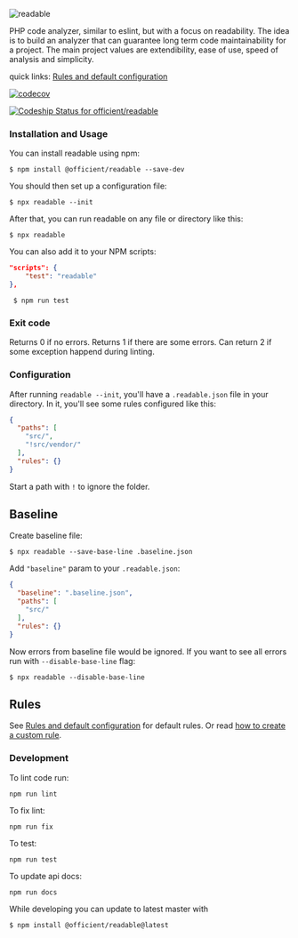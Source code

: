 ![readable](docs/logo.png)

PHP code analyzer, similar to eslint, but with a focus on readability. The idea is to build an analyzer that can guarantee long term code maintainability for a project. The main project values are extendibility, ease of use, speed of analysis and simplicity.

quick links: [Rules and default configuration](docs/rules.md)

[![codecov](https://codecov.io/gh/officient/readable/branch/master/graph/badge.svg)](https://codecov.io/gh/officient/readable)

[![Codeship Status for officient/readable](https://app.codeship.com/projects/4fd4eea0-676f-0138-8ef4-52f6c3762b41/status?branch=master)](https://app.codeship.com/projects/393877)

### Installation and Usage

You can install readable using npm:

    $ npm install @officient/readable --save-dev

You should then set up a configuration file:

    $ npx readable --init

After that, you can run readable on any file or directory like this:

    $ npx readable

You can also add it to your NPM scripts:

```json
"scripts": {
    "test": "readable"
},
```

     $ npm run test

### Exit code

Returns 0 if no errors. Returns 1 if there are some errors. Can return 2 if some
exception happend during linting.

### Configuration

After running `readable --init`, you'll have a `.readable.json` file in your directory. In it, you'll see some rules configured like this:

```JSON
{
  "paths": [
    "src/",
    "!src/vendor/"
  ],
  "rules": {}
}
```

Start a path with `!` to ignore the folder.

## Baseline

Create baseline file:

    $ npx readable --save-base-line .baseline.json

Add `"baseline"` param to your `.readable.json`:

```JSON
{
  "baseline": ".baseline.json",
  "paths": [
    "src/"
  ],
  "rules": {}
}
```

Now errors from baseline file would be ignored. If you want to see all errors run
with `--disable-base-line` flag:

    $ npx readable --disable-base-line

## Rules

See [Rules and default configuration](docs/rules.md) for default rules.
Or read [how to create a custom rule](docs/add-rule.md).

### Development

To lint code run:

    npm run lint

To fix lint:

    npm run fix

To test:

    npm run test

To update api docs:

    npm run docs

While developing you can update to latest master with

    $ npm install @officient/readable@latest
